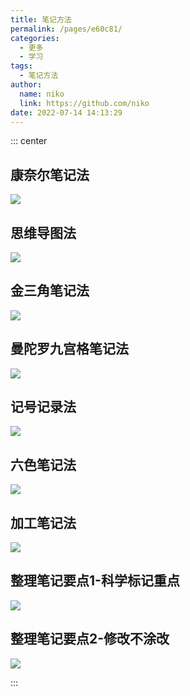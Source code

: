 ```yaml
---
title: 笔记方法 
permalink: /pages/e60c81/
categories: 
  - 更多
  - 学习
tags: 
  - 笔记方法
author: 
  name: niko
  link: https://github.com/niko
date: 2022-07-14 14:13:29
---
```


::: center

## 康奈尔笔记法
![](https://cdn.jsdelivr.net/gh/niko/image_store/blog/20200716105752.jpg)

## 思维导图法
![](https://cdn.jsdelivr.net/gh/niko/image_store/blog/20200716105747.jpg)

## 金三角笔记法
![](https://cdn.jsdelivr.net/gh/niko/image_store/blog/20200716105753.jpg)

## 曼陀罗九宫格笔记法
![](https://cdn.jsdelivr.net/gh/niko/image_store/blog/20200716105748.jpg)

## 记号记录法
![](https://cdn.jsdelivr.net/gh/niko/image_store/blog/20200716105749.jpg)

## 六色笔记法
![](https://cdn.jsdelivr.net/gh/niko/image_store/blog/20200716105750.jpg)

## 加工笔记法
![](https://cdn.jsdelivr.net/gh/niko/image_store/blog/20200716105751.jpg)

## 整理笔记要点1-科学标记重点
![](https://cdn.jsdelivr.net/gh/niko/image_store/blog/20200716105746.jpg)

## 整理笔记要点2-修改不涂改
![](https://cdn.jsdelivr.net/gh/niko/image_store/blog/20200716105745.jpg)

:::